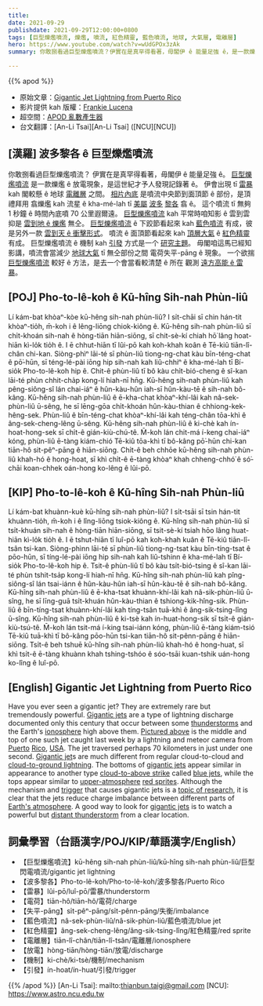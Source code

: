 ```yaml
---
title:
date: 2021-09-29
publishdate: 2021-09-29T12:00:00+0800
tags: [巨型爍爁噴流, 爍爁, 噴流, 紅色精靈, 藍色噴流, 地球, 大氣層, 電離層]
hero: https://www.youtube.com/watch?v=wUdGPOx3zAk
summary: 你敢捌看過巨型爍爁噴流？伊實在是真罕得看著，毋閣伊 ê 能量足強 ê，是一款爍爁 ê 放電現象，是這世紀才予人發現記錄著 ê。

---
```


{{% apod %}}

- 原始文章：[Gigantic Jet Lightning from Puerto Rico](https://apod.nasa.gov/apod/ap210929.html)
- 影片提供 kah 版權：[Frankie Lucena](https://www.flickr.com/photos/frankie57pr/)
- 超空間：[APOD 亂數產生器](https://apod.nasa.gov/apod/random_apod.html)
- 台文翻譯：[An-Li Tsai][An-Li Tsai] ([NCU][NCU])

## [漢羅] 波多黎各 ê 巨型爍爁噴流
你敢捌看過巨型爍爁噴流？
伊實在是真罕得看著，毋閣伊 ê 能量足強 ê。
[巨型爍爁噴流][Gigantic jets] 是一款爍爁 ê 放電現象，是這世紀才予人發現記錄著 ê。
伊會出現 tī [雷暴][thunderstorms] kah 閣較懸 ê 地球 [電離層][ionosphere] 之間。
[相片內底][Pictured above] 是噴流中央節到面頂節 ê 部份，是頂禮拜用 翕爍爁 kah 流星 ê kha-mé-lah tī [美屬][USA] [波多][Puerto] [黎各][Rico] 翕 ê。
這个噴流 tī 無夠 1 秒鐘 ê 時間內底噴 70 公里遐爾遠。
[巨型爍爁噴流][Gigantic jet] kah 平常時咱知影 ê 雲到雲 抑是 [雲到地 ê 爍爁][cloud-to-ground lightning t] 無仝。
[巨型爍爁噴流][gigantic jets] ê 下跤節看起來 kah [藍色噴流][blue jets] 有成，彼是另外一款 [雲到天 ê 衝擊形式][cloud-to-above strike]。
噴流 ê 面頂節看起來 kah [頂層大氣][upper-atmosphere] ê [紅色精靈][red sprites t] 有成。
巨型爍爁噴流 ê 機制 kah [引發][trigger] 方式是一个 [研究主題][topic of research]。
毋閣咱這馬已經知影講，噴流會當減少 [地球大氣][Earth's atmosphere] tī 無仝部份之間 電荷失平-pāng ê 現象。
一个欲揣 [巨型爍爁噴流][gigantic jets] 較好 ê 方法，是去一个會當看較清楚 ê 所在 觀測 [遠方高能 ê 雷暴][distant thunderstorm]。

## [POJ] Pho-to-lê-koh ê Kū-hîng Sih-nah Phùn-liû
Lí kám-bat khòaⁿ-kòe kū-hêng sih-nah phùn-liû?
I si̍t-chāi sī chin hán-tit khòaⁿ-tio̍h, m̄-koh i ê lêng-liōng chiok-kiông ê.
Kū-hêng sih-nah phùn-liû sī chi̍t-khoán sih-nah ê hòng-tiān hiān-siōng, sī chit-sè-kí chiah hō͘ lâng hoat-hiān kì-lo̍k tio̍h ê.
I ē chhut-hiān tī lûi-pō kah koh-khah koân ê Tē-kiû tiān-lî-chân chi-kan.
Siòng-phìⁿ lāi-té sī phùn-liû tiong-ng-chat kàu bīn-téng-chat ê pō͘-hūn, sī téng-lé-pài iōng hip sih-nah kah liû-chhiⁿ ê kha-mé-lah tī Bí-sio̍k Pho-to-lê-koh hip ê.
Chit-ê phùn-liû tī bô kàu chi̍t-bió-cheng ê sî-kan lāi-té phùn chhit-cha̍p kong-lí hiah-nī hn̄g.
Kū-hêng sih-nah phùn-liû kah pêng-siông-sî lán chai-iáⁿ ê hûn-kàu-hûn iah-sī hûn-kàu-tē ê sih-nah bô-kâng.
Kū-hêng sih-nah phùn-liû ê ē-kha-chat khòaⁿ-khí-lâi kah nâ-sek-phùn-liû ū-sêng, he sī lēng-gōa chi̍t-khoán hûn-kàu-thian ê chhiong-kek-hêng-sek.
Phùn-liû ê bīn-téng-chat khòaⁿ-khí-lâi kah téng-chân tōa-khì ê âng-sek-cheng-lêng ū-sêng.
Kū-hêng sih-nah phùn-liû ê ki-chè kah ín-hoat-hong-sek sī chi̍t-ê gián-kiù-chú-tê.
M̄-koh lán chit-má í-keng chai-iáⁿ kóng, phùn-liû ē-tàng kiám-chió Tē-kiû tōa-khì tī bô-kâng pō͘-hūn chi-kan tiān-hô sit-pêⁿ-pāng ê hiān-siōng.
Chi̍t-ê beh chhōe kū-hêng sih-nah phùn-liû khah-hó ê hong-hoat, sī khì chi̍t-ê ē-tàng khòaⁿ khah chheng-chhó͘ ê só͘-chāi koan-chhek oán-hong ko-lêng ê lûi-pō.

## [KIP] Pho-to-lê-koh ê Kū-hîng Sih-nah Phùn-liû
Lí kám-bat khuànn-kuè kū-hîng sih-nah phùn-liû?
I si̍t-tsāi sī tsin hán-tit khuànn-tio̍h, m̄-koh i ê lîng-liōng tsiok-kiông ê.
Kū-hîng sih-nah phùn-liû sī tsi̍t-khuán sih-nah ê hòng-tiān hiān-siōng, sī tsit-sè-kí tsiah hōo lâng huat-hiān kì-lo̍k tio̍h ê.
I ē tshut-hiān tī luî-pō kah koh-khah kuân ê Tē-kiû tiān-lî-tsân tsi-kan.
Siòng-phìnn lāi-té sī phùn-liû tiong-ng-tsat kàu bīn-tíng-tsat ê pōo-hūn, sī tíng-lé-pài iōng hip sih-nah kah liû-tshinn ê kha-mé-lah tī Bí-sio̍k Pho-to-lê-koh hip ê.
Tsit-ê phùn-liû tī bô kàu tsi̍t-bió-tsing ê sî-kan lāi-té phùn tshit-tsa̍p kong-lí hiah-nī hn̄g.
Kū-hîng sih-nah phùn-liû kah pîng-siông-sî lán tsai-iánn ê hûn-kàu-hûn iah-sī hûn-kàu-tē ê sih-nah bô-kâng.
Kū-hîng sih-nah phùn-liû ê ē-kha-tsat khuànn-khí-lâi kah nâ-sik-phùn-liû ū-sîng, he sī līng-guā tsi̍t-khuán hûn-kàu-thian ê tshiong-kik-hîng-sik.
Phùn-liû ê bīn-tíng-tsat khuànn-khí-lâi kah tíng-tsân tuā-khì ê âng-sik-tsing-lîng ū-sîng.
Kū-hîng sih-nah phùn-liû ê ki-tsè kah ín-huat-hong-sik sī tsi̍t-ê gián-kiù-tsú-tê.
M̄-koh lán tsit-má í-king tsai-iánn kóng, phùn-liû ē-tàng kiám-tsió Tē-kiû tuā-khì tī bô-kâng pōo-hūn tsi-kan tiān-hô sit-pênn-pāng ê hiān-siōng.
Tsi̍t-ê beh tshuē kū-hîng sih-nah phùn-liû khah-hó ê hong-huat, sī khì tsi̍t-ê ē-tàng khuànn khah tshing-tshóo ê sóo-tsāi kuan-tshik uán-hong ko-lîng ê luî-pō.

## [English] Gigantic Jet Lightning from Puerto Rico
Have you ever seen a gigantic jet?
They are extremely rare but tremendously powerful.
[Gigantic jets][Gigantic jets] are a type of lightning discharge documented only this century that occur between some [thunderstorms][thunderstorms] and the Earth's [ionosphere][ionosphere] high above them.
[Pictured above][Pictured above] is the middle and top of one such jet caught last week by a lightning and meteor camera from [Puerto][Puerto] [Rico][Rico], [USA][USA].
The jet traversed perhaps 70 kilometers in just under one second.
[Gigantic jet][Gigantic jet]s are much different from regular cloud-to-cloud and [cloud-to-ground lightning][cloud-to-ground lightning e].
The bottoms of [gigantic jets][gigantic jets] appear similar in appearance to another type [cloud-to-above strike][cloud-to-above strike] called [blue jets][blue jets], while the tops appear similar to [upper-atmosphere][upper-atmosphere] [red sprites][red sprites e].
Although the mechanism and [trigger][trigger] that causes gigantic jets is a [topic of research][topic of research], it is clear that the jets reduce charge imbalance between different parts of [Earth's atmosphere][Earth's atmosphere].
A good way to look for [gigantic jets][gigantic jets] is to watch a powerful but [distant thunderstorm][distant thunderstorm] from a clear location.

## 詞彙學習（台語漢字/POJ/KIP/華語漢字/English）
- 【巨型爍爁噴流】kū-hêng sih-nah phùn-liû/kū-hîng sih-nah phùn-liû/巨型閃電噴流/gigantic jet lightning
- 【波多黎各】Pho-to-lê-koh/Pho-to-lê-koh/波多黎各/Puerto Rico
- 【雷暴】lûi-pō/luî-pō/雷暴/thunderstorm
- 【電荷】tiān-hô/tiān-hô/電荷/charge
- 【失平-pāng】si̍t-pêⁿ-pāng/si̍t-pênn-pāng/失衡/imbalance
- 【藍色噴流】nâ-sek-phùn-liû/nâ-sik-phùn-liû/藍色噴流/blue jet
- 【紅色精靈】âng-sek-cheng-lêng/âng-sik-tsing-lîng/紅色精靈/red sprite
- 【電離層】tiān-lî-chân/tiān-lî-tsân/電離層/ionosphere
- 【放電】hòng-tiān/hòng-tiān/放電/discharge
- 【機制】ki-chè/ki-tsè/機制/mechanism
- 【引發】ín-hoat/ín-huat/引發/trigger

{{% /apod %}}
[An-Li Tsai]: mailto:thianbun.taigi@gmail.com
[NCU]: https://www.astro.ncu.edu.tw

[Gigantic jets]:https://en.wikipedia.org/wiki/Upper-atmospheric_lightning#Gigantic_jets
[thunderstorms]:https://apod.nasa.gov/apod/ap191204.html
[ionosphere]:https://solarsystem.nasa.gov/news/1127/10-things-to-know-about-the-ionosphere/
[Pictured above]:https://spaceweathergallery.com/indiv_upload.php?upload_id=178066
[Puerto]:https://en.wikipedia.org/wiki/Puerto_Rico
[Rico]:https://youtu.be/CuZqSLPBbS0
[USA]:https://en.wikipedia.org/wiki/United_States_of_America
[Gigantic jet]:https://apod.nasa.gov/apod/ap160823.html
[cloud-to-ground lightning e]:https://apod.nasa.gov/apod/ap210524.html
[cloud-to-ground lightning t]:https://apod.tw/daily/20210524/
[gigantic jets]:https://www.realclearscience.com/quick_and_clear_science/2019/01/08/what_causes_earths_rare_and_mysterious_gigantic_jets.html
[cloud-to-above strike]:https://earthobservatory.nasa.gov/images/147900/bolts-of-blue
[blue jets]:https://en.wikipedia.org/wiki/Upper-atmospheric_lightning#Blue_jets
[upper-atmosphere]:https://en.wikipedia.org/wiki/Upper-atmospheric_lightning
[red sprites e]:https://apod.nasa.gov/apod/ap210104.html
[red sprites t]:https://apod.tw/daily/20210104/
[trigger]:https://apod.nasa.gov/apod/ap060814.html
[topic of research]:https://cdn.pixabay.com/photo/2019/09/04/08/24/cat-4451003_960_720.jpg
[Earth's atmosphere]:https://spaceplace.nasa.gov/atmosphere/en/
[gigantic jets]:https://ui.adsabs.harvard.edu/abs/2005AGUFMAE11A..02F/abstract
[distant thunderstorm]:https://apod.nasa.gov/apod/ap131110.html
